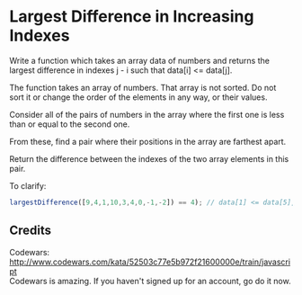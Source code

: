 # Largest Difference in Increasing Indexes

Write a function which takes an array data of numbers and returns the largest difference in indexes j - i such that data[i] <= data[j].

The function takes an array of numbers. That array is not sorted. Do not sort it or change the order of the elements in any way, or their values.

Consider all of the pairs of numbers in the array where the first one is less than or equal to the second one.

From these, find a pair where their positions in the array are farthest apart.

Return the difference between the indexes of the two array elements in this pair.

To clarify:
```javascript
largestDifference([9,4,1,10,3,4,0,-1,-2]) == 4); // data[1] <= data[5], so 5 - 1 = 4
```

## Credits
Codewars: http://www.codewars.com/kata/52503c77e5b972f21600000e/train/javascript  
Codewars is amazing. If you haven't signed up for an account, go do it now.
